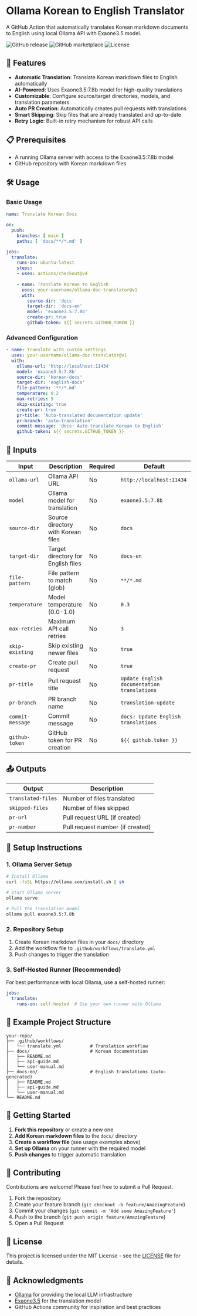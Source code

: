 # Ollama Korean to English Translator

A GitHub Action that automatically translates Korean markdown documents to English using local Ollama API with Exaone3.5 model.

![GitHub release](https://img.shields.io/github/v/release/your-username/ollama-doc-translator)
![GitHub marketplace](https://img.shields.io/badge/marketplace-ollama--translator-blue)
![License](https://img.shields.io/github/license/your-username/ollama-doc-translator)

## 🚀 Features

- **Automatic Translation**: Translate Korean markdown files to English automatically
- **AI-Powered**: Uses Exaone3.5:7.8b model for high-quality translations  
- **Customizable**: Configure source/target directories, models, and translation parameters
- **Auto PR Creation**: Automatically creates pull requests with translations
- **Smart Skipping**: Skip files that are already translated and up-to-date
- **Retry Logic**: Built-in retry mechanism for robust API calls

## 📋 Prerequisites

- A running Ollama server with access to the Exaone3.5:7.8b model
- GitHub repository with Korean markdown files

## 🛠️ Usage

### Basic Usage

```yaml
name: Translate Korean Docs

on:
  push:
    branches: [ main ]
    paths: [ 'docs/**/*.md' ]

jobs:
  translate:
    runs-on: ubuntu-latest
    steps:
    - uses: actions/checkout@v4
    
    - name: Translate Korean to English
      uses: your-username/ollama-doc-translator@v1
      with:
        source-dir: 'docs'
        target-dir: 'docs-en'
        model: 'exaone3.5:7.8b'
        create-pr: true
        github-token: ${{ secrets.GITHUB_TOKEN }}
```

### Advanced Configuration

```yaml
- name: Translate with custom settings
  uses: your-username/ollama-doc-translator@v1
  with:
    ollama-url: 'http://localhost:11434'
    model: 'exaone3.5:7.8b'
    source-dir: 'korean-docs'
    target-dir: 'english-docs'
    file-pattern: '**/*.md'
    temperature: 0.2
    max-retries: 5
    skip-existing: true
    create-pr: true
    pr-title: 'Auto-translated documentation update'
    pr-branch: 'auto-translation'
    commit-message: 'docs: Auto-translate Korean to English'
    github-token: ${{ secrets.GITHUB_TOKEN }}
```

## 📝 Inputs

| Input | Description | Required | Default |
|-------|-------------|----------|---------|
| `ollama-url` | Ollama API URL | No | `http://localhost:11434` |
| `model` | Ollama model for translation | No | `exaone3.5:7.8b` |
| `source-dir` | Source directory with Korean files | No | `docs` |
| `target-dir` | Target directory for English files | No | `docs-en` |
| `file-pattern` | File pattern to match (glob) | No | `**/*.md` |
| `temperature` | Model temperature (0.0-1.0) | No | `0.3` |
| `max-retries` | Maximum API call retries | No | `3` |
| `skip-existing` | Skip existing newer files | No | `true` |
| `create-pr` | Create pull request | No | `true` |
| `pr-title` | Pull request title | No | `Update English documentation translations` |
| `pr-branch` | PR branch name | No | `translation-update` |
| `commit-message` | Commit message | No | `docs: Update English translations` |
| `github-token` | GitHub token for PR creation | No | `${{ github.token }}` |

## 📤 Outputs

| Output | Description |
|--------|-------------|
| `translated-files` | Number of files translated |
| `skipped-files` | Number of files skipped |
| `pr-url` | Pull request URL (if created) |
| `pr-number` | Pull request number (if created) |

## 🔧 Setup Instructions

### 1. Ollama Server Setup

```bash
# Install Ollama
curl -fsSL https://ollama.com/install.sh | sh

# Start Ollama server  
ollama serve

# Pull the translation model
ollama pull exaone3.5:7.8b
```

### 2. Repository Setup

1. Create Korean markdown files in your `docs/` directory
2. Add the workflow file to `.github/workflows/translate.yml`
3. Push changes to trigger the translation

### 3. Self-Hosted Runner (Recommended)

For best performance with local Ollama, use a self-hosted runner:

```yaml
jobs:
  translate:
    runs-on: self-hosted  # Use your own runner with Ollama
```

## 📁 Example Project Structure

```
your-repo/
├── .github/workflows/
│   └── translate.yml           # Translation workflow
├── docs/                       # Korean documentation
│   ├── README.md
│   ├── api-guide.md
│   └── user-manual.md
├── docs-en/                    # English translations (auto-generated)
│   ├── README.md
│   ├── api-guide.md
│   └── user-manual.md
└── README.md
```

## 🚀 Getting Started

1. **Fork this repository** or create a new one
2. **Add Korean markdown files** to the `docs/` directory
3. **Create a workflow file** (see usage examples above)
4. **Set up Ollama** on your runner with the required model
5. **Push changes** to trigger automatic translation

## 🤝 Contributing

Contributions are welcome! Please feel free to submit a Pull Request.

1. Fork the repository
2. Create your feature branch (`git checkout -b feature/AmazingFeature`)
3. Commit your changes (`git commit -m 'Add some AmazingFeature'`)
4. Push to the branch (`git push origin feature/AmazingFeature`)
5. Open a Pull Request

## 📄 License

This project is licensed under the MIT License - see the [LICENSE](LICENSE) file for details.

## 🙏 Acknowledgments

- [Ollama](https://ollama.com/) for providing the local LLM infrastructure
- [Exaone3.5](https://github.com/LG-AI-Research/exaone) for the translation model
- GitHub Actions community for inspiration and best practices